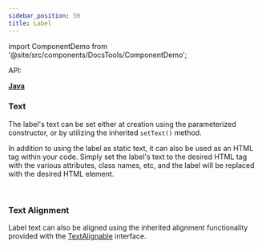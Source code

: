 ```yaml
---
sidebar_position: 50 
title: Label
---
```


import ComponentDemo from '@site/src/components/DocsTools/ComponentDemo';

<div style={{width: "100%" , display: "flex", justifyContent: "flex-end", marginBottom: "-50px"}}>
<p style={{color: "gray"}} >API:&nbsp;</p>
<b><a href="https://javadoc.io/static/org.dwcj/dwcj-engine/0.15.0/org/dwcj/controls/label/Label.html" style={{justifySelf: "flex-end"}}> Java </a></b>
</div>

### Text

The label's text can be set either at creation using the parameterized constructor, or by utilizing the inherited `setText()` method. 

In addition to using the label as static text, it can also be used as an HTML tag within your code. Simply set the label's text to the desired HTML tag with the various attributes, class names, etc, and
the label will be replaced with the desired HTML element.

<ComponentDemo 
path='https://hot.bbx.kitchen/webapp/controlsamples?class=control_demos.labeldemos.LabelDemo' 
javaE='https://raw.githubusercontent.com/DwcJava/ControlSamples/main/src/main/java/control_demos/labeldemos/LabelDemo.java'
cssURL='https://raw.githubusercontent.com/DwcJava/ControlSamples/main/src/main/resources/css/labelstyles/text_styles.css' 
javaHighlight='{16-18}'
height="250px"
/>

<br />

### Text Alignment

Label text can also be aligned using the inherited alignment functionality provided with the [TextAlignable](#) interface.

<ComponentDemo 
path='https://hot.bbx.kitchen/webapp/controlsamples?class=control_demos.labeldemos.LabelAlignment' 
javaE='https://raw.githubusercontent.com/DwcJava/ControlSamples/main/src/main/java/control_demos/labeldemos/LabelAlignment.java'
javaC='https://raw.githubusercontent.com/DwcJava/ControlSamples/main/src/main/code_snippets/label/Alignment.txt'
cssURL='https://raw.githubusercontent.com/DwcJava/ControlSamples/main/src/main/resources/css/labelstyles/alignment_styles.css' 
javaHighlight='{43-45}'
/>

<br/>